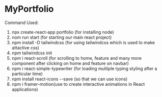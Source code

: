 # MyPortfolio

Command Used:
1. npx create-react-app portfolio (for installing node)
2. nom run start (for starting our main react project)
3. npm install -D tailwindcss (for using tailwindcss which is used to make attactive css)
4. npm tailwindcss init
5. npm i react-scroll (for scrolling to home, feature and many more component after clicking on home and feature on navbar)
6. npm i react-simple-typewriter (for loading multiple typing styling after a particular time)
7. npm install react-icons --save (so that we can use icons)
8. npm i framer-motion(use to create interactive animations in React applications)
